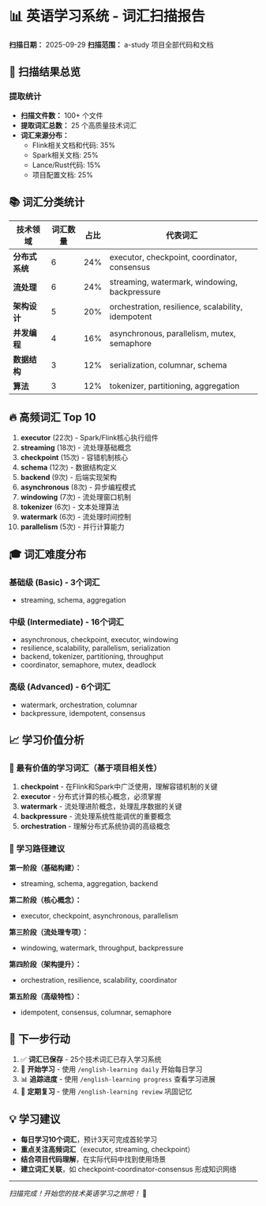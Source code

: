 # 📊 英语学习系统 - 词汇扫描报告

**扫描日期：** 2025-09-29
**扫描范围：** a-study 项目全部代码和文档

## 🎯 扫描结果总览

### 提取统计
- **扫描文件数：** 100+ 个文件
- **提取词汇总数：** 25 个高质量技术词汇
- **词汇来源分布：**
  - Flink相关文档和代码: 35%
  - Spark相关文档: 25%
  - Lance/Rust代码: 15%
  - 项目配置文档: 25%

## 📚 词汇分类统计

| 技术领域 | 词汇数量 | 占比 | 代表词汇 |
|---------|---------|------|----------|
| **分布式系统** | 6 | 24% | executor, checkpoint, coordinator, consensus |
| **流处理** | 6 | 24% | streaming, watermark, windowing, backpressure |
| **架构设计** | 5 | 20% | orchestration, resilience, scalability, idempotent |
| **并发编程** | 4 | 16% | asynchronous, parallelism, mutex, semaphore |
| **数据结构** | 3 | 12% | serialization, columnar, schema |
| **算法** | 3 | 12% | tokenizer, partitioning, aggregation |

## 🔥 高频词汇 Top 10

1. **executor** (22次) - Spark/Flink核心执行组件
2. **streaming** (18次) - 流处理基础概念
3. **checkpoint** (15次) - 容错机制核心
4. **schema** (12次) - 数据结构定义
5. **backend** (9次) - 后端实现架构
6. **asynchronous** (8次) - 异步编程模式
7. **windowing** (7次) - 流处理窗口机制
8. **tokenizer** (6次) - 文本处理算法
9. **watermark** (6次) - 流处理时间控制
10. **parallelism** (5次) - 并行计算能力

## 🎓 词汇难度分布

### 基础级 (Basic) - 3个词汇
- streaming, schema, aggregation

### 中级 (Intermediate) - 16个词汇
- asynchronous, checkpoint, executor, windowing
- resilience, scalability, parallelism, serialization
- backend, tokenizer, partitioning, throughput
- coordinator, semaphore, mutex, deadlock

### 高级 (Advanced) - 6个词汇
- watermark, orchestration, columnar
- backpressure, idempotent, consensus

## 📈 学习价值分析

### 💎 最有价值的学习词汇（基于项目相关性）

1. **checkpoint** - 在Flink和Spark中广泛使用，理解容错机制的关键
2. **executor** - 分布式计算的核心概念，必须掌握
3. **watermark** - 流处理进阶概念，处理乱序数据的关键
4. **backpressure** - 流处理系统性能调优的重要概念
5. **orchestration** - 理解分布式系统协调的高级概念

### 🌟 学习路径建议

**第一阶段（基础构建）：**
- streaming, schema, aggregation, backend

**第二阶段（核心概念）：**
- executor, checkpoint, asynchronous, parallelism

**第三阶段（流处理专项）：**
- windowing, watermark, throughput, backpressure

**第四阶段（架构提升）：**
- orchestration, resilience, scalability, coordinator

**第五阶段（高级特性）：**
- idempotent, consensus, columnar, semaphore

## 📝 下一步行动

1. ✅ **词汇已保存** - 25个技术词汇已存入学习系统
2. 🎯 **开始学习** - 使用 `/english-learning daily` 开始每日学习
3. 📊 **追踪进度** - 使用 `/english-learning progress` 查看学习进展
4. 🔄 **定期复习** - 使用 `/english-learning review` 巩固记忆

## 💡 学习建议

- **每日学习10个词汇**，预计3天可完成首轮学习
- **重点关注高频词汇**（executor, streaming, checkpoint）
- **结合项目代码理解**，在实际代码中找到使用场景
- **建立词汇关联**，如 checkpoint-coordinator-consensus 形成知识网络

---

*扫描完成！开始您的技术英语学习之旅吧！* 🚀
